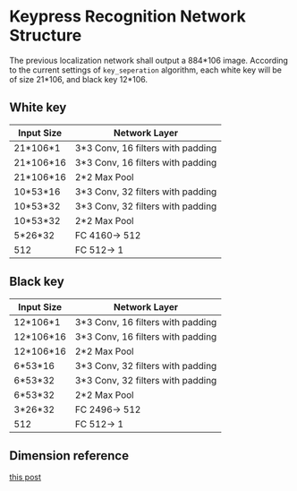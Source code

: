 # Keypress Recognition Network Structure

The previous localization network shall output a 884\*106 image. According to the current settings of `key_seperation` algorithm, each white key will be of size 21\*106, and black key 12\*106.

## White key

| Input Size  | Network Layer  |
|---|---|
| 21\*106\*1 | 3\*3 Conv, 16 filters with padding |
| 21\*106\*16 | 3\*3 Conv, 16 filters with padding |
| 21\*106\*16 | 2\*2 Max Pool |
| 10\*53\*16 | 3\*3 Conv, 32 filters with padding |
| 10\*53\*32 | 3\*3 Conv, 32 filters with padding |
| 10\*53\*32 | 2\*2 Max Pool |
| 5\*26\*32 | FC 4160-> 512 |
| 512 | FC 512-> 1 |

## Black key

| Input Size  | Network Layer  |
|---|---|
| 12\*106\*1 | 3\*3 Conv, 16 filters with padding |
| 12\*106\*16 | 3\*3 Conv, 16 filters with padding |
| 12\*106\*16 | 2\*2 Max Pool |
| 6\*53\*16 | 3\*3 Conv, 32 filters with padding |
| 6\*53\*32 | 3\*3 Conv, 32 filters with padding |
| 6\*53\*32 | 2\*2 Max Pool |
| 3\*26\*32 | FC 2496-> 512 |
| 512 | FC 512-> 1 |

## Dimension reference

[this post](https://music.stackexchange.com/a/53872)